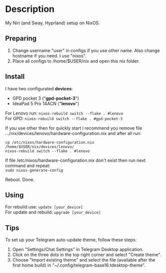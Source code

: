 # Description
My Niri (and Sway, Hyprland) setup on NixOS.

## Preparing
1. Change username "user" in configs if you use other name. Also change hostname if you need. I use "nixos". 
2. Place all configs to /home/$USER/nix and open this nix folder.

## Install
I have two configurated **devices**:
- GPD pocket 3 ("**gpd-pocket-3**")
- IdeaPad 5 Pro 14ACN ("**lenovo**")

For Lenovo run:
```nixos-rebuild switch --flake . #lenovo```  
For GPD:
```nixos-rebuild switch --flake . #gpd-pocket-3```

If you use other then for quickly start I recommend you remove file .../nix/devices/lenovo/hardware-configuration.nix and after all run:  
```
cp /etc/nixos/hardware-configuration.nix /home/$USER/nix/devices/lenovo/
nixos-rebuild switch --flake . #lenovo
```

If file /etc/nixos/hardware-configuration.nix don't exist then run next command and repeat:  
```sudo nixos-generate-config```

Reboot. Done.

## Using
For rebuild use:
```update [your_device]```  
For update and rebuild:
```upgrade [your_device]```

## Tips
To set up your Telegram auto-update theme, follow these steps:
1. Open "Settings/Chat Settings" in Telegram Desktop application.
2. Click on the three dots in the top right corner and select "Create theme".
3. Choose "Import existing theme" and select the file (available after the first home build) in "~/.config/telegram-base16.tdesktop-theme".
